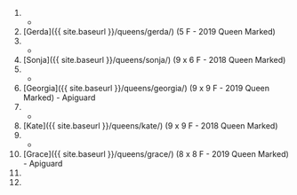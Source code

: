 1. -
1. [Gerda]({{ site.baseurl }}/queens/gerda/) (5 F - 2019 Queen Marked) 
1. -
1. [Sonja]({{ site.baseurl }}/queens/sonja/) (9 x 6 F - 2018 Queen Marked)
1. -
1. [Georgia]({{ site.baseurl }}/queens/georgia/) (9 x 9 F - 2019 Queen Marked) - Apiguard
1. -
1. [Kate]({{ site.baseurl }}/queens/kate/) (9 x 9 F - 2018 Queen Marked)
1. -
1. [Grace]({{ site.baseurl }}/queens/grace/) (8 x 8 F - 2019 Queen Marked) - Apiguard
1. 
1. 